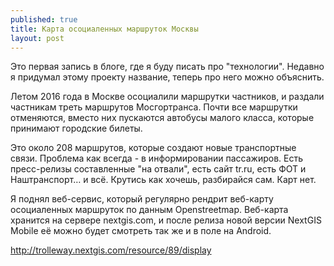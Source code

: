 ```yaml
---
published: true
title: Карта осоциаленных маршруток Москвы
layout: post
---
```

Это первая запись в блоге, где я буду писать про "технологии". Недавно я придумал этому проекту название, теперь про него можно объяснить.

Летом 2016 года в Москве осоциалили маршрутки частников, и раздали частникам треть маршрутов Мосгортранса. Почти все маршрутки отменяются, вместо них пускаются автобусы малого класса, которые принимают городские билеты.

Это около 208 маршрутов, которые создают новые транспортные связи. Проблема как всегда - в информировании пассажиров. Есть пресс-релизы составленные "на отвали", есть сайт tr.ru, есть ФОТ и Наштранспорт…​ и всё. Крутись как хочешь, разбирайся сам. Карт нет.

Я поднял веб-сервис, который регулярно рендрит веб-карту осоциаленных маршруток по данным Openstreetmap. Веб-карта хранится на сервере nextgis.com, и после релиза новой версии NextGIS Mobile её можно будет смотреть так же и в поле на Android.

http://trolleway.nextgis.com/resource/89/display